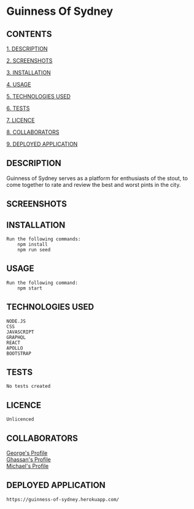 # Guinness Of Sydney

## CONTENTS

[1. DESCRIPTION](#DESCRIPTION)

[2. SCREENSHOTS](#SCREENSHOTS)

[3. INSTALLATION](#INSTALLATION)

[4. USAGE](#USAGE)

[5. TECHNOLOGIES USED](#TECHNOLOGIESUSED)

[6. TESTS](#TESTS)

[7. LICENCE](#LICENCE)

[8. COLLABORATORS](#COLLABORATORS)

[9. DEPLOYED APPLICATION](#DEPLOYEDAPPLICATION)

<a id="DESCRIPTION"></a>

## DESCRIPTION

Guinness of Sydney serves as a platform for enthusiasts of the stout, to come together to rate and review the best and worst pints in the city.

<a id="SCREENSHOTS"></a>

## SCREENSHOTS

<a id="INSTALLATION"></a>

## INSTALLATION

    Run the following commands:
        npm install
        npm run seed

<a id="USAGE"></a>

## USAGE

    Run the following command:
        npm start

<a id="TECHNOLOGIESUSED"></a>

## TECHNOLOGIES USED

    NODE.JS
    CSS
    JAVASCRIPT
    GRAPHQL
    REACT
    APOLLO
    BOOTSTRAP

<a id="CONTRIBUTE"></a>

<a id="TESTS"></a>

## TESTS

    No tests created

<a id="LICENCE"></a>

## LICENCE

    Unlicenced

<a id="COLLABORATORS"></a>

## COLLABORATORS

[George's Profile](https://github.com/G-murphy03) <br>
[Ghassan's Profile](https://github.com/ghassanalassadi) <br>
[Michael's Profile](https://github.com/michaelclancy90) <br>

<a id="DEPLOYEDAPPLICATION"></a>

## DEPLOYED APPLICATION

    https://guinness-of-sydney.herokuapp.com/